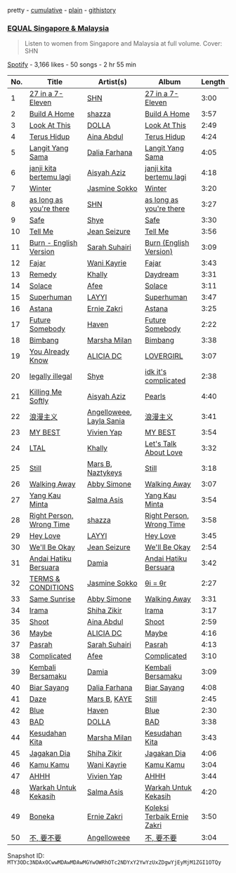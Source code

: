 pretty - [cumulative](/playlists/cumulative/37i9dQZF1DXdx7sCF75xKy.md) - [plain](/playlists/plain/37i9dQZF1DXdx7sCF75xKy) - [githistory](https://github.githistory.xyz/mackorone/spotify-playlist-archive/blob/main/playlists/plain/37i9dQZF1DXdx7sCF75xKy)

### [EQUAL Singapore & Malaysia](https://open.spotify.com/playlist/37i9dQZF1DXdx7sCF75xKy)

> Listen to women from Singapore and Malaysia at full volume\. Cover: SHN

[Spotify](https://open.spotify.com/user/spotify) - 3,166 likes - 50 songs - 2 hr 55 min

| No. | Title | Artist(s) | Album | Length |
|---|---|---|---|---|
| 1 | [27 in a 7\-Eleven](https://open.spotify.com/track/7M2WiIMPWioFgdsDUNLPvU) | [SHN](https://open.spotify.com/artist/5EovY4LBurcmsfIdpNEtfq) | [27 in a 7\-Eleven](https://open.spotify.com/album/2HepEpC2LK5JZ3duY3sxqO) | 3:00 |
| 2 | [Build A Home](https://open.spotify.com/track/2N2pNJbvZNvNMEC0mlgr4k) | [shazza](https://open.spotify.com/artist/6MPxSpygdpS6heZntWsnsD) | [Build A Home](https://open.spotify.com/album/22BcyhsuaGOMfG2OWs1ZVt) | 3:57 |
| 3 | [Look At This](https://open.spotify.com/track/2sIBt75HNRZMFtFEoPgV3j) | [DOLLA](https://open.spotify.com/artist/3SRXsr6dPMvVGSSpccDWjO) | [Look At This](https://open.spotify.com/album/2C4xKICnTxn7rGSBpeJvsD) | 2:49 |
| 4 | [Terus Hidup](https://open.spotify.com/track/3sUY5xI83n8KX0rjpfxoQu) | [Aina Abdul](https://open.spotify.com/artist/48FNCGA8dKjcsfTO3TMcAV) | [Terus Hidup](https://open.spotify.com/album/4BDfVnGe4BlQxXQcf9RcqA) | 4:24 |
| 5 | [Langit Yang Sama](https://open.spotify.com/track/2CJvBRL5ZevYir3mbFdcm6) | [Dalia Farhana](https://open.spotify.com/artist/5yfr8xJi6ZAFs50aNSddtg) | [Langit Yang Sama](https://open.spotify.com/album/6K1IgEqIElbpdvorDrwEkZ) | 4:05 |
| 6 | [janji kita bertemu lagi](https://open.spotify.com/track/5JO9dDda0tqXhPOhA6y4VL) | [Aisyah Aziz](https://open.spotify.com/artist/4DBXSxqzYS9jcuOpkn0Mh4) | [janji kita bertemu lagi](https://open.spotify.com/album/24GLmkNtjkUQaEUFQsjoDB) | 4:18 |
| 7 | [Winter](https://open.spotify.com/track/1pe8pkKTMRAHgVDvkMGye6) | [Jasmine Sokko](https://open.spotify.com/artist/3risOBDAx6GGVaCcBuhswz) | [Winter](https://open.spotify.com/album/1GyfrRukb2HZgsoSW0UQvm) | 3:20 |
| 8 | [as long as you're there](https://open.spotify.com/track/0HfiC0BALNXtrml73ouCf4) | [SHN](https://open.spotify.com/artist/5EovY4LBurcmsfIdpNEtfq) | [as long as you're there](https://open.spotify.com/album/4ZnLdPupZ4uDFklJ4nOnig) | 3:27 |
| 9 | [Safe](https://open.spotify.com/track/1ZK2qvM0yDoj7sonoEWiG5) | [Shye](https://open.spotify.com/artist/1aqEk77J220IxgnGsgEz9T) | [Safe](https://open.spotify.com/album/0B29tKx7e38MjW4NBSvcZF) | 3:30 |
| 10 | [Tell Me](https://open.spotify.com/track/470DmyCe8EL1wwbElMLaN7) | [Jean Seizure](https://open.spotify.com/artist/2XI2CpdL1MtHXIt0rxa7mS) | [Tell Me](https://open.spotify.com/album/0WtREq23Wm2V6Fj6tKlluH) | 3:56 |
| 11 | [Burn \- English Version](https://open.spotify.com/track/5IENcbXHvFoKAhecGLQtc6) | [Sarah Suhairi](https://open.spotify.com/artist/4cp5lD2rybf8yNVDEKy7Nh) | [Burn \(English Version\)](https://open.spotify.com/album/11VgXoVhoRveVxdk7wFLRE) | 3:09 |
| 12 | [Fajar](https://open.spotify.com/track/1YmmjCvJGAPRwnpbOFIwbq) | [Wani Kayrie](https://open.spotify.com/artist/623y6Eo7aOEpYo9LSZCQ1M) | [Fajar](https://open.spotify.com/album/3qbHIVSidorQWYKwUGSUxk) | 3:43 |
| 13 | [Remedy](https://open.spotify.com/track/6Oa0nJwDOkclkCQsiZh6ge) | [Khally](https://open.spotify.com/artist/4PqeHxPLqzI2yCNerkPrES) | [Daydream](https://open.spotify.com/album/2oMoazj0HGsegjfPDyfrvh) | 3:31 |
| 14 | [Solace](https://open.spotify.com/track/0RUfi1QfMXMnGQGcX3FgOJ) | [Afee](https://open.spotify.com/artist/3UgXt5RJMgngGdKXJAFoOD) | [Solace](https://open.spotify.com/album/4HQhioGsFrghbRy8ajT6Sj) | 3:11 |
| 15 | [Superhuman](https://open.spotify.com/track/6YAUAZ6Yf0mUeTIPduQHAB) | [LAYYI](https://open.spotify.com/artist/76ZCgPpNcZEokvxJRFfSgr) | [Superhuman](https://open.spotify.com/album/4zyyXOkKsKk9qTke4pCYQM) | 3:47 |
| 16 | [Astana](https://open.spotify.com/track/67oBisTedMhW9Ku67XPcXZ) | [Ernie Zakri](https://open.spotify.com/artist/5Plk4JdCzMxhAHSRTEsxJp) | [Astana](https://open.spotify.com/album/38UjF0TgEfXgo5Zl4mnPle) | 3:25 |
| 17 | [Future Somebody](https://open.spotify.com/track/4lW3yXHQfYvnq1njjxU07M) | [Haven](https://open.spotify.com/artist/237vmjKXOc0nwXk4vpl89F) | [Future Somebody](https://open.spotify.com/album/6oNuFaEPjjlNH9XeT1Aiab) | 2:22 |
| 18 | [Bimbang](https://open.spotify.com/track/4McwnRAyCRirH4Tntqt9Ew) | [Marsha Milan](https://open.spotify.com/artist/318pGzlr5IiN6UAAL8KHTD) | [Bimbang](https://open.spotify.com/album/5IVjZ9i3Vq42zKh6F8Y0IB) | 3:38 |
| 19 | [You Already Know](https://open.spotify.com/track/6aBVnDNG502Sh5rJRqLxmD) | [ALICIA DC](https://open.spotify.com/artist/7zh84sU4kvNPzoqUjFrE9E) | [LOVERGIRL](https://open.spotify.com/album/1Eivm2c1chCBMHG2OcTjWd) | 3:07 |
| 20 | [legally illegal](https://open.spotify.com/track/6ffYVjNh4wJ5qgvdfKkNEn) | [Shye](https://open.spotify.com/artist/1aqEk77J220IxgnGsgEz9T) | [idk it's complicated](https://open.spotify.com/album/32q4VWN3LXqqGSaaqdsrwJ) | 2:38 |
| 21 | [Killing Me Softly](https://open.spotify.com/track/6pzFkFLHDqFpgFtZfNH9RU) | [Aisyah Aziz](https://open.spotify.com/artist/4DBXSxqzYS9jcuOpkn0Mh4) | [Pearls](https://open.spotify.com/album/6yMEaBxyjkMQmTobwogeVc) | 4:40 |
| 22 | [浪漫主义](https://open.spotify.com/track/6v2j7JBjWmERbzCujd9Rci) | [Angelloweee](https://open.spotify.com/artist/3VKXShqcZPqG6OPlvIAQ7t), [Layla Sania](https://open.spotify.com/artist/7cgAsD4dJVqN4ckWT9jbEK) | [浪漫主义](https://open.spotify.com/album/3aHrTxbzVWe1puIJfGF64m) | 3:41 |
| 23 | [MY BEST](https://open.spotify.com/track/2sYjGMRMMg4o0p0IYLCafl) | [Vivien Yap](https://open.spotify.com/artist/71gWfXRZ2vs5cQ7Bfh9M53) | [MY BEST](https://open.spotify.com/album/4J5aiB9seZIjro3cG6xE4Q) | 3:54 |
| 24 | [LTAL](https://open.spotify.com/track/0vYPK4AH1s18cpc4uBkY1n) | [Khally](https://open.spotify.com/artist/4PqeHxPLqzI2yCNerkPrES) | [Let's Talk About Love](https://open.spotify.com/album/7keqZmk1fm6mUd8XWVTK1b) | 3:32 |
| 25 | [Still](https://open.spotify.com/track/7kJO1LGZX9fXioVbeI6KRt) | [Mars B](https://open.spotify.com/artist/3WmvQooo0fKwYMFuCpa7yo), [Naztykeys](https://open.spotify.com/artist/3XOLDVuQheBegICAbrgSVb) | [Still](https://open.spotify.com/album/45Hi3XBRsv0BrJi9ma226C) | 3:18 |
| 26 | [Walking Away](https://open.spotify.com/track/6GF5a1ZWg9fsw6jRrpC4f7) | [Abby Simone](https://open.spotify.com/artist/1OtlDAlLQBcV1FpHZJNJAN) | [Walking Away](https://open.spotify.com/album/0JTw9uMWhOFPMR84gM2LJ2) | 3:07 |
| 27 | [Yang Kau Minta](https://open.spotify.com/track/0pWTcAVezL3Nq4xp9qfiRR) | [Salma Asis](https://open.spotify.com/artist/2AErcAntrtfnIB2tuRxCVn) | [Yang Kau Minta](https://open.spotify.com/album/67eMyWfK7o8G9jVCvXltOb) | 3:54 |
| 28 | [Right Person, Wrong Time](https://open.spotify.com/track/4O4NB0PEKsdA1wMatYuJYs) | [shazza](https://open.spotify.com/artist/6MPxSpygdpS6heZntWsnsD) | [Right Person, Wrong Time](https://open.spotify.com/album/2IyQsLuXmJsalKTgUgqiaa) | 3:58 |
| 29 | [Hey Love](https://open.spotify.com/track/1gGVs5VYqj912AJCNp2sSe) | [LAYYI](https://open.spotify.com/artist/76ZCgPpNcZEokvxJRFfSgr) | [Hey Love](https://open.spotify.com/album/5UNISFP0L5IJ3uRub35raQ) | 3:45 |
| 30 | [We'll Be Okay](https://open.spotify.com/track/6uptYZuPpko5v4NxPikGmw) | [Jean Seizure](https://open.spotify.com/artist/2XI2CpdL1MtHXIt0rxa7mS) | [We'll Be Okay](https://open.spotify.com/album/6TKYSEQ5i7pk7LiqXQaOSo) | 2:54 |
| 31 | [Andai Hatiku Bersuara](https://open.spotify.com/track/12Cu2Qo80vOSPE1QnZfJv4) | [Damia](https://open.spotify.com/artist/3Lvh8uQIPZjn7HojYCdHEE) | [Andai Hatiku Bersuara](https://open.spotify.com/album/715HPNak5ExGn7v8bM8gGC) | 3:42 |
| 32 | [TERMS & CONDITIONS](https://open.spotify.com/track/3I69ylSTzkrx1vWCHQXoDo) | [Jasmine Sokko](https://open.spotify.com/artist/3risOBDAx6GGVaCcBuhswz) | [θi = θr](https://open.spotify.com/album/2kn0Bvqiq98iZlIPEw4DLE) | 2:27 |
| 33 | [Same Sunrise](https://open.spotify.com/track/0MGx8iGZ96saTtNlGFYqll) | [Abby Simone](https://open.spotify.com/artist/1OtlDAlLQBcV1FpHZJNJAN) | [Walking Away](https://open.spotify.com/album/0JTw9uMWhOFPMR84gM2LJ2) | 3:31 |
| 34 | [Irama](https://open.spotify.com/track/5YxZ62YzIE3h31g7MDUATb) | [Shiha Zikir](https://open.spotify.com/artist/1S2qOJwpoeUkoJuToOZXU5) | [Irama](https://open.spotify.com/album/43Bn9dR02QXM0bSXGRh0Pe) | 3:17 |
| 35 | [Shoot](https://open.spotify.com/track/6zlio0K6QpRC4R9czfzPV8) | [Aina Abdul](https://open.spotify.com/artist/48FNCGA8dKjcsfTO3TMcAV) | [Shoot](https://open.spotify.com/album/2t3ar6rVWNqkBYU9LibAwi) | 2:59 |
| 36 | [Maybe](https://open.spotify.com/track/3tQAZFrBa4nOPW2dFsM7xY) | [ALICIA DC](https://open.spotify.com/artist/7zh84sU4kvNPzoqUjFrE9E) | [Maybe](https://open.spotify.com/album/7FM4ChgZ4rkqLrvUOV9PUe) | 4:16 |
| 37 | [Pasrah](https://open.spotify.com/track/6XtqjjLBLM2rgRXwtn0KdE) | [Sarah Suhairi](https://open.spotify.com/artist/4cp5lD2rybf8yNVDEKy7Nh) | [Pasrah](https://open.spotify.com/album/0vbNRbVX4WBYMcD9YM5uEg) | 4:13 |
| 38 | [Complicated](https://open.spotify.com/track/7fE8VAkDiUSsqgMpVk699s) | [Afee](https://open.spotify.com/artist/3UgXt5RJMgngGdKXJAFoOD) | [Complicated](https://open.spotify.com/album/4GZlfuIQLFqMPJ5V7YR98E) | 3:10 |
| 39 | [Kembali Bersamaku](https://open.spotify.com/track/3Xf73flpNqlcJGBwgflzle) | [Damia](https://open.spotify.com/artist/3Lvh8uQIPZjn7HojYCdHEE) | [Kembali Bersamaku](https://open.spotify.com/album/6zdJbgbWPwBKd4y5JrxaQQ) | 3:09 |
| 40 | [Biar Sayang](https://open.spotify.com/track/7wZAAwOBxbl4dyd0MgH6V1) | [Dalia Farhana](https://open.spotify.com/artist/5yfr8xJi6ZAFs50aNSddtg) | [Biar Sayang](https://open.spotify.com/album/7o77Nm2LiSh0DeT3xX5Cnu) | 4:08 |
| 41 | [Daze](https://open.spotify.com/track/2Gicp3243K3coxM6mXlEtC) | [Mars B](https://open.spotify.com/artist/3WmvQooo0fKwYMFuCpa7yo), [KAYE](https://open.spotify.com/artist/6xtWwGjr7pWga4C7xiG29M) | [Still](https://open.spotify.com/album/45Hi3XBRsv0BrJi9ma226C) | 2:45 |
| 42 | [Blue](https://open.spotify.com/track/1P2fnEpYqkAHXRuN41IFIc) | [Haven](https://open.spotify.com/artist/237vmjKXOc0nwXk4vpl89F) | [Blue](https://open.spotify.com/album/4azZpwzY4rz8nL1kwIWNga) | 2:30 |
| 43 | [BAD](https://open.spotify.com/track/6o0jmD1rCPYp7uZBtbUrya) | [DOLLA](https://open.spotify.com/artist/3SRXsr6dPMvVGSSpccDWjO) | [BAD](https://open.spotify.com/album/2UiwzTFOuIkZm0OT4ld0HS) | 3:38 |
| 44 | [Kesudahan Kita](https://open.spotify.com/track/2lyerx4GLKQM5YFTWZtgxl) | [Marsha Milan](https://open.spotify.com/artist/318pGzlr5IiN6UAAL8KHTD) | [Kesudahan Kita](https://open.spotify.com/album/7GMMpLGKdpZSYrXulKkMEc) | 3:43 |
| 45 | [Jagakan Dia](https://open.spotify.com/track/2rtO2pRT4zVgiNwmFMwn8c) | [Shiha Zikir](https://open.spotify.com/artist/1S2qOJwpoeUkoJuToOZXU5) | [Jagakan Dia](https://open.spotify.com/album/7ITJvdq4y4bREnYqqdXOll) | 4:06 |
| 46 | [Kamu Kamu](https://open.spotify.com/track/2f25Hbrr0W46pXGdFNGXBw) | [Wani Kayrie](https://open.spotify.com/artist/623y6Eo7aOEpYo9LSZCQ1M) | [Kamu Kamu](https://open.spotify.com/album/5TZaIiYaLM7glIpL7rWrs8) | 3:04 |
| 47 | [AHHH](https://open.spotify.com/track/6FuKGUQdfjtLOX3PTLtiFM) | [Vivien Yap](https://open.spotify.com/artist/71gWfXRZ2vs5cQ7Bfh9M53) | [AHHH](https://open.spotify.com/album/3IcK2G3DQi8K1eOctzBbl5) | 3:44 |
| 48 | [Warkah Untuk Kekasih](https://open.spotify.com/track/3QZQO1td50sHIpKwTOmWs9) | [Salma Asis](https://open.spotify.com/artist/2AErcAntrtfnIB2tuRxCVn) | [Warkah Untuk Kekasih](https://open.spotify.com/album/07a2yuEj1gmxggRDwSWGb0) | 4:20 |
| 49 | [Boneka](https://open.spotify.com/track/1C9wjvXDwQQEaVlNJn4lAV) | [Ernie Zakri](https://open.spotify.com/artist/5Plk4JdCzMxhAHSRTEsxJp) | [Koleksi Terbaik Ernie Zakri](https://open.spotify.com/album/0RJfa9ixS7mhDhhQLvlKXg) | 3:50 |
| 50 | [不, 要不要](https://open.spotify.com/track/53dWaPiPkR1bJKpqJZN7Sd) | [Angelloweee](https://open.spotify.com/artist/3VKXShqcZPqG6OPlvIAQ7t) | [不, 要不要](https://open.spotify.com/album/6cNHhVnI9wvR1KNAzgRp7O) | 3:04 |

Snapshot ID: `MTY3ODc3NDAxOCwwMDAwMDAwMGYwOWRhOTc2NDYxY2YwYzUxZDgwYjEyMjM1ZGI1OTQy`
